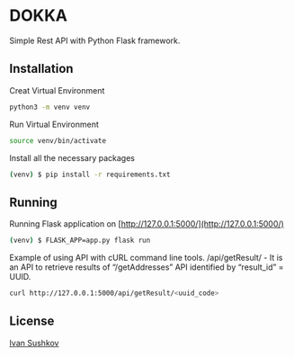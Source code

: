 # DOKKA
Simple Rest API with Python Flask framework.

## Installation
Creat Virtual Environment
```bash
python3 -m venv venv
```
Run Virtual Environment
```bash
source venv/bin/activate
```
Install all the necessary packages
```bash
(venv) $ pip install -r requirements.txt
```
## Running

Running Flask application on [http://127.0.0.1:5000/](http://127.0.0.1:5000/) 
```bash
(venv) $ FLASK_APP=app.py flask run
```
Example of using API with cURL command line tools.
/api/getResult/ - It is an API to retrieve results of “/getAddresses” API
identified by “result_id” = UUID.
```bash
curl http://127.0.0.1:5000/api/getResult/<uuid_code>
```
## License
[Ivan Sushkov](https://github.com/ionesu)